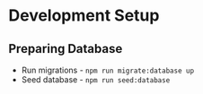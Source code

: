 # Development Setup

## Preparing Database

- Run migrations - `npm run migrate:database up`
- Seed database - `npm run seed:database`
